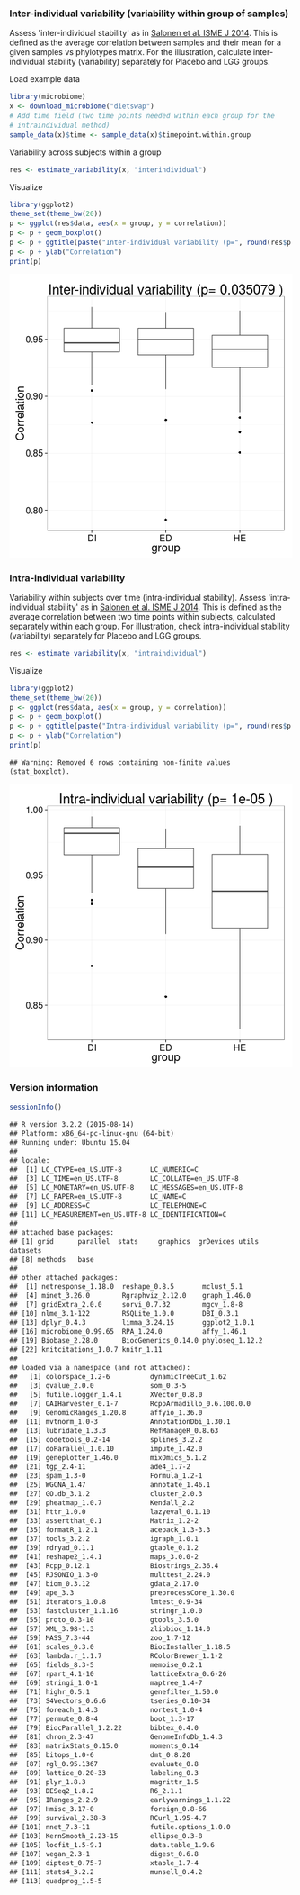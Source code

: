 ### Inter-individual variability (variability within group of samples)

Assess 'inter-individual stability' as in [Salonen et al. ISME J 2014](http://www.nature.com/ismej/journal/v8/n11/full/ismej201463a.html). This is defined as the average correlation between samples and their mean for a given samples vs phylotypes matrix. For the illustration, calculate inter-individual stability (variability) separately for Placebo and LGG groups.

Load example data


```r
library(microbiome)
x <- download_microbiome("dietswap")
# Add time field (two time points needed within each group for the 
# intraindividual method)
sample_data(x)$time <- sample_data(x)$timepoint.within.group
```


Variability across subjects within a group


```r
res <- estimate_variability(x, "interindividual")
```


Visualize


```r
library(ggplot2)
theme_set(theme_bw(20))
p <- ggplot(res$data, aes(x = group, y = correlation))
p <- p + geom_boxplot()
p <- p + ggtitle(paste("Inter-individual variability (p=", round(res$p.value, 6), ")"))
p <- p + ylab("Correlation")
print(p)
```

![plot of chunk variability-example2d](figure/variability-example2d-1.png) 


### Intra-individual variability

Variability within subjects over time (intra-individual stability). Assess 'intra-individual stability' as in [Salonen et al. ISME J 2014](http://www.nature.com/ismej/journal/v8/n11/full/ismej201463a.html). This is defined as the average correlation between two time points within subjects, calculated separately within each group. For illustration, check intra-individual stability (variability) separately for Placebo and LGG groups.


```r
res <- estimate_variability(x, "intraindividual")
```


Visualize


```r
library(ggplot2)
theme_set(theme_bw(20))
p <- ggplot(res$data, aes(x = group, y = correlation))
p <- p + geom_boxplot()
p <- p + ggtitle(paste("Intra-individual variability (p=", round(res$p.value, 6), ")"))
p <- p + ylab("Correlation")
print(p)
```

```
## Warning: Removed 6 rows containing non-finite values (stat_boxplot).
```

![plot of chunk variability-intra](figure/variability-intra-1.png) 


### Version information


```r
sessionInfo()
```

```
## R version 3.2.2 (2015-08-14)
## Platform: x86_64-pc-linux-gnu (64-bit)
## Running under: Ubuntu 15.04
## 
## locale:
##  [1] LC_CTYPE=en_US.UTF-8       LC_NUMERIC=C              
##  [3] LC_TIME=en_US.UTF-8        LC_COLLATE=en_US.UTF-8    
##  [5] LC_MONETARY=en_US.UTF-8    LC_MESSAGES=en_US.UTF-8   
##  [7] LC_PAPER=en_US.UTF-8       LC_NAME=C                 
##  [9] LC_ADDRESS=C               LC_TELEPHONE=C            
## [11] LC_MEASUREMENT=en_US.UTF-8 LC_IDENTIFICATION=C       
## 
## attached base packages:
## [1] grid      parallel  stats     graphics  grDevices utils     datasets 
## [8] methods   base     
## 
## other attached packages:
##  [1] netresponse_1.18.0  reshape_0.8.5       mclust_5.1         
##  [4] minet_3.26.0        Rgraphviz_2.12.0    graph_1.46.0       
##  [7] gridExtra_2.0.0     sorvi_0.7.32        mgcv_1.8-8         
## [10] nlme_3.1-122        RSQLite_1.0.0       DBI_0.3.1          
## [13] dplyr_0.4.3         limma_3.24.15       ggplot2_1.0.1      
## [16] microbiome_0.99.65  RPA_1.24.0          affy_1.46.1        
## [19] Biobase_2.28.0      BiocGenerics_0.14.0 phyloseq_1.12.2    
## [22] knitcitations_1.0.7 knitr_1.11         
## 
## loaded via a namespace (and not attached):
##   [1] colorspace_1.2-6          dynamicTreeCut_1.62      
##   [3] qvalue_2.0.0              som_0.3-5                
##   [5] futile.logger_1.4.1       XVector_0.8.0            
##   [7] OAIHarvester_0.1-7        RcppArmadillo_0.6.100.0.0
##   [9] GenomicRanges_1.20.8      affyio_1.36.0            
##  [11] mvtnorm_1.0-3             AnnotationDbi_1.30.1     
##  [13] lubridate_1.3.3           RefManageR_0.8.63        
##  [15] codetools_0.2-14          splines_3.2.2            
##  [17] doParallel_1.0.10         impute_1.42.0            
##  [19] geneplotter_1.46.0        mixOmics_5.1.2           
##  [21] tgp_2.4-11                ade4_1.7-2               
##  [23] spam_1.3-0                Formula_1.2-1            
##  [25] WGCNA_1.47                annotate_1.46.1          
##  [27] GO.db_3.1.2               cluster_2.0.3            
##  [29] pheatmap_1.0.7            Kendall_2.2              
##  [31] httr_1.0.0                lazyeval_0.1.10          
##  [33] assertthat_0.1            Matrix_1.2-2             
##  [35] formatR_1.2.1             acepack_1.3-3.3          
##  [37] tools_3.2.2               igraph_1.0.1             
##  [39] rdryad_0.1.1              gtable_0.1.2             
##  [41] reshape2_1.4.1            maps_3.0.0-2             
##  [43] Rcpp_0.12.1               Biostrings_2.36.4        
##  [45] RJSONIO_1.3-0             multtest_2.24.0          
##  [47] biom_0.3.12               gdata_2.17.0             
##  [49] ape_3.3                   preprocessCore_1.30.0    
##  [51] iterators_1.0.8           lmtest_0.9-34            
##  [53] fastcluster_1.1.16        stringr_1.0.0            
##  [55] proto_0.3-10              gtools_3.5.0             
##  [57] XML_3.98-1.3              zlibbioc_1.14.0          
##  [59] MASS_7.3-44               zoo_1.7-12               
##  [61] scales_0.3.0              BiocInstaller_1.18.5     
##  [63] lambda.r_1.1.7            RColorBrewer_1.1-2       
##  [65] fields_8.3-5              memoise_0.2.1            
##  [67] rpart_4.1-10              latticeExtra_0.6-26      
##  [69] stringi_1.0-1             maptree_1.4-7            
##  [71] highr_0.5.1               genefilter_1.50.0        
##  [73] S4Vectors_0.6.6           tseries_0.10-34          
##  [75] foreach_1.4.3             nortest_1.0-4            
##  [77] permute_0.8-4             boot_1.3-17              
##  [79] BiocParallel_1.2.22       bibtex_0.4.0             
##  [81] chron_2.3-47              GenomeInfoDb_1.4.3       
##  [83] matrixStats_0.15.0        moments_0.14             
##  [85] bitops_1.0-6              dmt_0.8.20               
##  [87] rgl_0.95.1367             evaluate_0.8             
##  [89] lattice_0.20-33           labeling_0.3             
##  [91] plyr_1.8.3                magrittr_1.5             
##  [93] DESeq2_1.8.2              R6_2.1.1                 
##  [95] IRanges_2.2.9             earlywarnings_1.1.22     
##  [97] Hmisc_3.17-0              foreign_0.8-66           
##  [99] survival_2.38-3           RCurl_1.95-4.7           
## [101] nnet_7.3-11               futile.options_1.0.0     
## [103] KernSmooth_2.23-15        ellipse_0.3-8            
## [105] locfit_1.5-9.1            data.table_1.9.6         
## [107] vegan_2.3-1               digest_0.6.8             
## [109] diptest_0.75-7            xtable_1.7-4             
## [111] stats4_3.2.2              munsell_0.4.2            
## [113] quadprog_1.5-5
```

